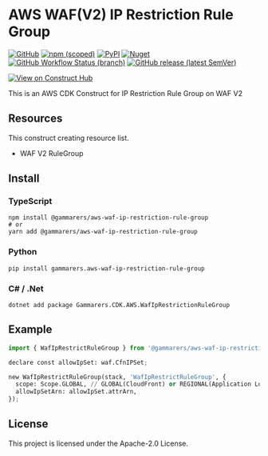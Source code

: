 # AWS WAF(V2) IP Restriction Rule Group

[![GitHub](https://img.shields.io/github/license/gammarers/aws-waf-ip-restriction-rule-group?style=flat-square)](https://github.com/gammarers/aws-waf-ip-restriction-rule-group/blob/main/LICENSE)
[![npm (scoped)](https://img.shields.io/npm/v/@gammarers/aws-waf-ip-restriction-rule-group?style=flat-square)](https://www.npmjs.com/package/@gammarers/aws-waf-ip-restriction-rule-group)
[![PyPI](https://img.shields.io/pypi/v/gammarers.aws-waf-ip-restriction-rule-group?style=flat-square)](https://pypi.org/project/gammarers.aws-waf-ip-restriction-rule-group/)
[![Nuget](https://img.shields.io/nuget/v/Gammarers.CDK.AWS.WafIpRestrictionRuleGroup?style=flat-square)](https://www.nuget.org/packages/Gammarers.CDK.AWS.WafIpRestrictionRuleGroup/)
[![GitHub Workflow Status (branch)](https://img.shields.io/github/actions/workflow/status/gammarers/aws-waf-ip-restriction-rule-group/release.yml?branch=main&label=release&style=flat-square)](https://github.com/gammarers/aws-waf-ip-restriction-rule-group/actions/workflows/release.yml)
[![GitHub release (latest SemVer)](https://img.shields.io/github/v/release/gammarers/aws-waf-ip-restriction-rule-group?sort=semver&style=flat-square)](https://github.com/gammarers/aws-waf-ip-restriction-rule-group/releases)

[![View on Construct Hub](https://constructs.dev/badge?package=@gammarers/aws-waf-ip-restriction-rule-group)](https://constructs.dev/packages/@gammarers/aws-waf-ip-restriction-rule-group)

This is an AWS CDK Construct for IP Restriction Rule Group on WAF V2

## Resources

This construct creating resource list.

* WAF V2 RuleGroup

## Install

### TypeScript

```shell
npm install @gammarers/aws-waf-ip-restriction-rule-group
# or
yarn add @gammarers/aws-waf-ip-restriction-rule-group
```

### Python

```shell
pip install gammarers.aws-waf-ip-restriction-rule-group
```

### C# / .Net

```shell
dotnet add package Gammarers.CDK.AWS.WafIpRestrictionRuleGroup
```

## Example

```python
import { WafIpRestrictRuleGroup } from '@gammarers/aws-waf-ip-restriction-rule-group';

declare const allowIpSet: waf.CfnIPSet;

new WafIpRestrictRuleGroup(stack, 'WafIpRestrictRuleGroup', {
  scope: Scope.GLOBAL, // GLOBAL(CloudFront) or REGIONAL(Application Load Balancer (ALB), Amazon API Gateway REST API, an AWS AppSync GraphQL API, or an Amazon Cognito user pool)
  allowIpSetArn: allowIpSet.attrArn,
});
```

## License

This project is licensed under the Apache-2.0 License.
